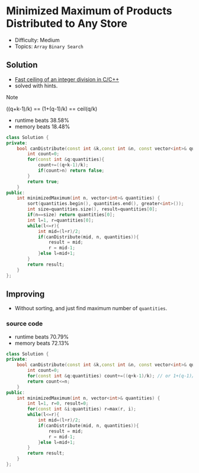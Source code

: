 # Minimized Maximum of Products Distributed to Any Store
- Difficulty: Medium
- Topics: `Array` `Binary Search`

<!-- ## Data Structure
``` cpp
``` -->

## Solution
- [Fast ceiling of an integer division in C/C++](https://stackoverflow.com/questions/2745074/fast-ceiling-of-an-integer-division-in-c-c)
- solved with hints.
> [!NOTE]  
> ((q+k-1)/k) == (1+(q-1)/k) == ceil(q/k)
- runtime beats 38.58%
- memory beats 18.48%
``` cpp
class Solution {
private:
    bool canDistribute(const int &k,const int &n, const vector<int>& quantities){
        int count=0;
        for(const int &q:quantities){
            count+=((q+k-1)/k);
            if(count>n) return false;
        }
        return true;
    }
public:
    int minimizedMaximum(int n, vector<int>& quantities) {
        sort(quantities.begin(), quantities.end(), greater<int>());
        int size=quantities.size(), result=quantities[0];
        if(n==size) return quantities[0]; 
        int l=1, r=quantities[0];
        while(l<=r){
            int mid=(l+r)/2;
            if(canDistribute(mid, n, quantities)){
                result = mid;
                r = mid-1;
            }else l=mid+1;
        }
        return result;
    }
};
```

## Improving
- Without sorting, and just find maximum number of `quantities`.
### source code
- runtime beats 70.79%
- memory beats 72.13%
``` cpp
class Solution {
private:
    bool canDistribute(const int &k,const int &n, const vector<int>& quantities){
        int count=0;
        for(const int &q:quantities) count+=((q+k-1)/k); // or 1+(q-1)/k, this make sure it'll not overflow and faster (runtime beats 79.40%, but memory beats 34.13%🤨)
        return count<=n;
    }
public:
    int minimizedMaximum(int n, vector<int>& quantities) {
        int l=1, r=0, result=0;
        for(const int &i:quantities) r=max(r, i);
        while(l<=r){
            int mid=(l+r)/2;
            if(canDistribute(mid, n, quantities)){
                result = mid;
                r = mid-1;
            }else l=mid+1;
        }
        return result;
    }
};
```